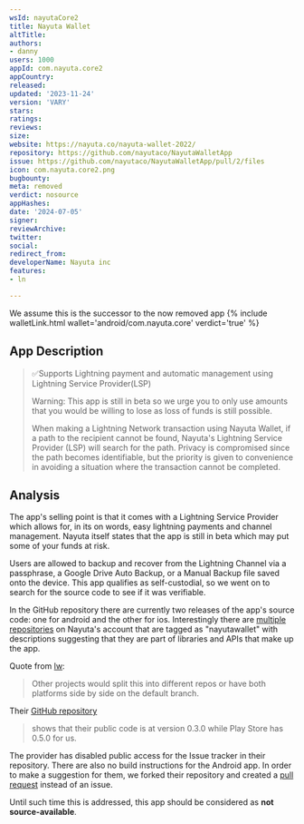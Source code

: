 ```yaml
---
wsId: nayutaCore2
title: Nayuta Wallet
altTitle: 
authors:
- danny
users: 1000
appId: com.nayuta.core2
appCountry: 
released: 
updated: '2023-11-24'
version: 'VARY'
stars: 
ratings: 
reviews: 
size: 
website: https://nayuta.co/nayuta-wallet-2022/
repository: https://github.com/nayutaco/NayutaWalletApp
issue: https://github.com/nayutaco/NayutaWalletApp/pull/2/files
icon: com.nayuta.core2.png
bugbounty: 
meta: removed
verdict: nosource
appHashes: 
date: '2024-07-05'
signer: 
reviewArchive: 
twitter: 
social: 
redirect_from: 
developerName: Nayuta inc
features:
- ln

---
```


We assume this is the successor to the now removed app {% include walletLink.html wallet='android/com.nayuta.core' verdict='true' %}


## App Description

> ✅Supports Lightning payment and automatic management using Lightning Service Provider(LSP)
>
> Warning: This app is still in beta so we urge you to only use amounts that you would be willing to lose as loss of funds is still possible.
>
> When making a Lightning Network transaction using Nayuta Wallet, if a path to the recipient cannot be found, Nayuta's Lightning Service Provider (LSP) will search for the path. Privacy is compromised since the path becomes identifiable, but the priority is given to convenience in avoiding a situation where the transaction cannot be completed.

## Analysis

The app's selling point is that it comes with a Lightning Service Provider which allows for, in its on words, easy lightning payments and channel management. Nayuta itself states that the app is still in beta which may put some of your funds at risk.

Users are allowed to backup and recover from the Lightning Channel via a passphrase, a Google Drive Auto Backup, or  a Manual Backup file saved onto the device. This app qualifies as self-custodial, so we went on to search for the source code to see if it was verifiable.

In the GitHub repository there are currently two releases of the app's source code: one for android and the other for ios. Interestingly there are [multiple repositories](https://github.com/topics/nayutawallet) on Nayuta's account that are tagged as "nayutawallet" with descriptions suggesting that they are part of libraries and APIs that make up the app.

Quote from [lw](../authors/leo.md):

> Other projects would split this into different repos or have both platforms side by side on the default branch.
>

Their [GitHub repository](https://github.com/nayutaco/NayutaWalletApp/blob/android-v0.3.0/android/app/build.gradle#L153)

>
> shows that their public code is at version 0.3.0 while Play Store has 0.5.0 for us.

The provider has disabled public access for the Issue tracker in their repository. There are also no build instructions for the Android app. In order to make a suggestion for them, we forked their repository and created a [pull request](https://github.com/nayutaco/NayutaWalletApp/pull/2/files) instead of an issue.

Until such time this is addressed, this app should be considered as **not source-available**.